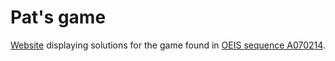 # Pat's game

[Website](https://aureooms-research.github.io/pats-game) displaying solutions for the game found in [OEIS sequence A070214](http://oeis.org/A070214).
